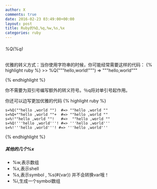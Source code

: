 ```yaml
---
author: X
comments: true
date: 2016-02-23 03:49:00+00:00
layout: post
title: Ruby的%Q,%q,%w,%s,%x
categories: ruby
---
```




###### %Q(%q)
优雅的转义方式：当你使用字符串的时候，你可能经常需要这样的代码：
{% highlight ruby %}
    >> %Q("""hello,world!""")
    => """hello,world"""

{% endhighlight %}

你不需要为双引号编写额外的转义符号。％q将对单引号起作用。


你还可以边写更加优雅的代码
{% highlight ruby %}

    s=%Q(""hello ,world "")  #=> ""hello ,world ""
    s=%Q+""hello ,world ""+  #=> ""hello ,world ""
    s=%!""hello ,world ""!   #=>  ""hello ,world ""
    s=%Q!'''hello ,world'''! #=> '''hello ,world'''
    s=%!'''hello ,world'''! #=> '''hello ,world'''
{% endhighlight %}

##### 其他的几个%x
- %w,表示数组
- %x,表示shell
- %s,表示symbol , %s(#{var}) 并不会转换var哦！
- %i,生成一个symbol数组
